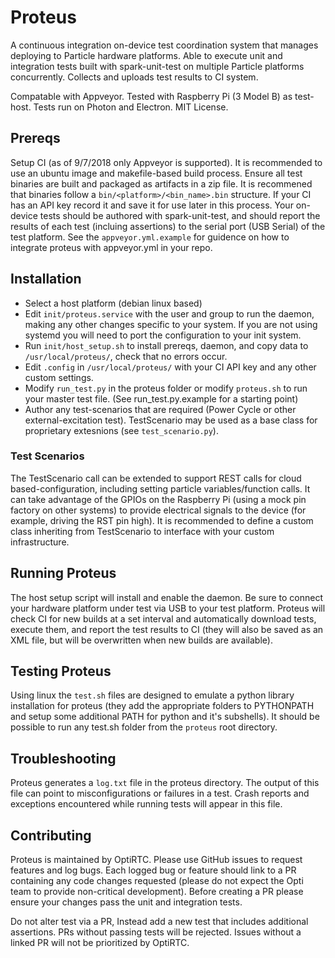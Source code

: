 # Proteus
A continuous integration on-device test coordination system that manages deploying to Particle hardware platforms.
Able to execute unit and integration tests built with spark-unit-test on multiple Particle platforms concurrently.
Collects and uploads test results to CI system.

Compatable with Appveyor. Tested with Raspberry Pi (3 Model B) as test-host.
Tests run on Photon and Electron.
MIT License.

## Prereqs
Setup CI (as of 9/7/2018 only Appveyor is supported). It is recommended to use an ubuntu image and makefile-based build process.
Ensure all test binaries are built and packaged as artifacts in a zip file.
It is recommened that binaries follow a `bin/<platform>/<bin_name>.bin` structure. If your CI has an API key record it and save it for use later in this process.
Your on-device tests should be authored with spark-unit-test, and should report the results of each test (incluing assertions) to the serial port (USB Serial) of the test platform.
See the `appveyor.yml.example` for guidence on how to integrate proteus with appveyor.yml in your repo.

## Installation
- Select a host platform (debian linux based)
- Edit `init/proteus.service` with the user and group to run the daemon, making any other changes specific to your system. If you are not using systemd you will need to port the configuration to your init system.
- Run `init/host_setup.sh` to install prereqs, daemon, and copy data to `/usr/local/proteus/`, check that no errors occur.
- Edit `.config` in `/usr/local/proteus/` with your CI API key and any other custom settings.
- Modify `run_test.py` in the proteus folder or modify `proteus.sh` to run your master test file. (See run_test.py.example for a starting point)
- Author any test-scenarios that are required (Power Cycle or other external-excitation test). TestScenario may be used as a base class for proprietary extesnions (see `test_scenario.py`). 

### Test Scenarios
The TestScenario call can be extended to support REST calls for cloud based-configuration, including setting particle variables/function calls. It can take advantage of the GPIOs on the Raspberry Pi (using a mock pin factory on other systems) to provide electrical signals to the device (for example, driving the RST pin high). It is recommended to define a custom class inheriting from TestScenario to interface with your custom infrastructure.

## Running Proteus
The host setup script will install and enable the daemon. Be sure to connect your hardware platform under test via USB to your test platform. Proteus will check CI for new builds at a set interval and automatically download tests, execute them, and report the test results to CI (they will also be saved as an XML file, but will be overwritten when new builds are available).

## Testing Proteus
Using linux the `test.sh` files are designed to emulate a python library installation for proteus (they add the appropriate folders to PYTHONPATH and setup some additional PATH for python and it's subshells). It should be possible to run any test.sh folder from the `proteus` root directory.

## Troubleshooting
Proteus generates a `log.txt` file in the proteus directory. The output of this file can point to misconfigurations or failures in a test. Crash reports and exceptions encountered while running tests will appear in this file.

## Contributing
Proteus is maintained by OptiRTC. Please use GitHub issues to request features and log bugs. Each logged bug or feature should link to a PR containing any code changes requested (please do not expect the Opti team to provide non-critical development). Before creating a PR please ensure your changes pass the unit and integration tests.

Do not alter test via a PR, Instead add a new test that includes additional assertions.
PRs without passing tests will be rejected. Issues without a linked PR will not be prioritized by OptiRTC.
